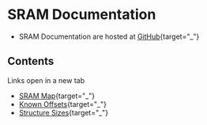 ﻿# SRAM Documentation

* SRAM Documentation are hosted at [GitHub](https://github.com/CleanCodeX/SramFormat.SoE){target="_"}

## Contents

Links open in a new tab

* [SRAM Map](https://github.com/CleanCodeX/SramFormat.SoE/Markdown/Items/Sram.md){target="_"}
* [Known Offsets](https://github.com/CleanCodeX/SramFormat.SoE/Markdown/Offsets.md){target="_"}
* [Structure Sizes](https://github.com/CleanCodeX/SramFormat.SoE/Markdown/Sizes.md){target="_"}